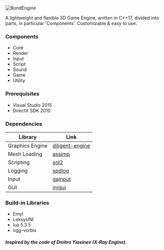 ![BondEngine](https://github.com/bondarenko-me/BondEngine/blob/master/logo.png)

A lightweight and flexible 3D Game Engine, written in C++17, divided into parts, in particular 'Components'. Customizable & easy to use.

### Components
- Core
- Render
- Input
- Script
- Sound
- Game
- Utility

### Prerequisites
- Visual Studio 2015
- DirectX SDK 2010

### Dependencies
Library                 | Link
----------------------- | ------------------------------------------
Graphics Engine         | [diligent-engine](https://github.com/DiligentGraphics/DiligentEngine)
Mesh Loading            | [assimp](https://github.com/assimp/assimp)
Scripting               | [sol2](https://github.com/ThePhD/sol2)
Logging                 | [spdlog](https://github.com/gabime/spdlog)
Input                   | [gainput](https://github.com/jkuhlmann/gainput)
GUI                     | [imgui](https://github.com/ocornut/imgui)

### Build-in Libraries
- Emyl
- LeksysINI
- lua 5.3.5
- ogg-vorbis

##### Inspired by the code of Dmitro Yiasinev (X-Ray Engine).
